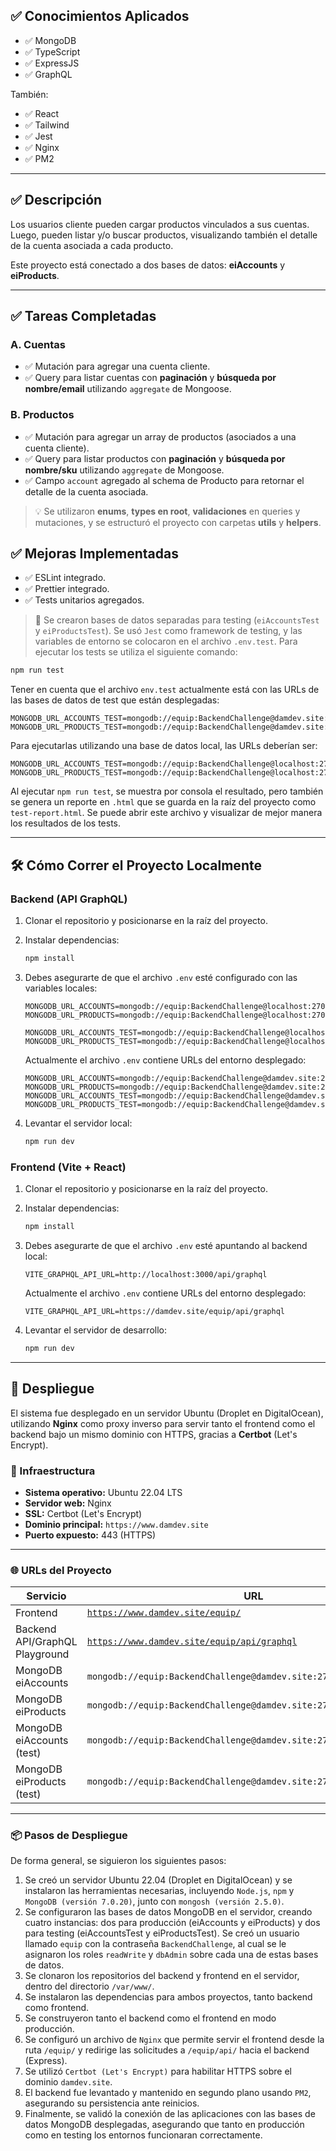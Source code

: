 ## ✅ Conocimientos Aplicados

* ✅ MongoDB
* ✅ TypeScript
* ✅ ExpressJS
* ✅ GraphQL

También:

* ✅ React
* ✅ Tailwind
* ✅ Jest
* ✅ Nginx
* ✅ PM2

---

## ✅ Descripción

Los usuarios cliente pueden cargar productos vinculados a sus cuentas. Luego, pueden listar y/o buscar productos, visualizando también el detalle de la cuenta asociada a cada producto.

Este proyecto está conectado a dos bases de datos: **eiAccounts** y **eiProducts**.

---

## ✅ Tareas Completadas

### A. Cuentas

* ✅ Mutación para agregar una cuenta cliente.
* ✅ Query para listar cuentas con **paginación** y **búsqueda por nombre/email** utilizando `aggregate` de Mongoose.

### B. Productos

* ✅ Mutación para agregar un array de productos (asociados a una cuenta cliente).
* ✅ Query para listar productos con **paginación** y **búsqueda por nombre/sku** utilizando `aggregate` de Mongoose.
* ✅ Campo `account` agregado al schema de Producto para retornar el detalle de la cuenta asociada.

> 💡 Se utilizaron **enums**, **types en root**, **validaciones** en queries y mutaciones, y se estructuró el proyecto con carpetas **utils** y **helpers**.

## ✅ Mejoras Implementadas

* ✅ ESLint integrado.
* ✅ Prettier integrado.
* ✅ Tests unitarios agregados.

> 🧪 Se crearon bases de datos separadas para testing (`eiAccountsTest` y `eiProductsTest`). Se usó `Jest` como framework de testing, y las variables de entorno se colocaron en el archivo `.env.test`. Para ejecutar los tests se utiliza el siguiente comando:

```bash
npm run test
```

Tener en cuenta que el archivo `env.test` actualmente está con las URLs de las bases de datos de test que están desplegadas:

```env
MONGODB_URL_ACCOUNTS_TEST=mongodb://equip:BackendChallenge@damdev.site:27017/eiAccountsTest
MONGODB_URL_PRODUCTS_TEST=mongodb://equip:BackendChallenge@damdev.site:27017/eiProductsTest
```

Para ejecutarlas utilizando una base de datos local, las URLs deberían ser:

```env
MONGODB_URL_ACCOUNTS_TEST=mongodb://equip:BackendChallenge@localhost:27017/eiAccountsTest
MONGODB_URL_PRODUCTS_TEST=mongodb://equip:BackendChallenge@localhost:27017/eiProductsTest
```

Al ejecutar `npm run test`, se muestra por consola el resultado, pero también se genera un reporte en `.html` que se guarda en la raíz del proyecto como `test-report.html`. Se puede abrir este archivo y visualizar de mejor manera los resultados de los tests.

---

## 🛠 Cómo Correr el Proyecto Localmente

### Backend (API GraphQL)

1. Clonar el repositorio y posicionarse en la raíz del proyecto.

2. Instalar dependencias:

   ```bash
   npm install
   ```

3. Debes asegurarte de que el archivo `.env` esté configurado con las variables locales:

   ```env
   MONGODB_URL_ACCOUNTS=mongodb://equip:BackendChallenge@localhost:27017/eiAccounts
   MONGODB_URL_PRODUCTS=mongodb://equip:BackendChallenge@localhost:27017/eiProducts

   MONGODB_URL_ACCOUNTS_TEST=mongodb://equip:BackendChallenge@localhost:27017/eiAccountsTest
   MONGODB_URL_PRODUCTS_TEST=mongodb://equip:BackendChallenge@localhost:27017/eiProductsTest
   ```

   Actualmente el archivo `.env` contiene URLs del entorno desplegado:

   ```env
   MONGODB_URL_ACCOUNTS=mongodb://equip:BackendChallenge@damdev.site:27017/eiAccounts
   MONGODB_URL_PRODUCTS=mongodb://equip:BackendChallenge@damdev.site:27017/eiProducts
   MONGODB_URL_ACCOUNTS_TEST=mongodb://equip:BackendChallenge@damdev.site:27017/eiAccountsTest
   MONGODB_URL_PRODUCTS_TEST=mongodb://equip:BackendChallenge@damdev.site:27017/eiProductsTest
   ```

4. Levantar el servidor local:

   ```bash
   npm run dev
   ```

### Frontend (Vite + React)

1. Clonar el repositorio y posicionarse en la raíz del proyecto.

2. Instalar dependencias:

   ```bash
   npm install
   ```

3. Debes asegurarte de que el archivo `.env` esté apuntando al backend local:

   ```env
   VITE_GRAPHQL_API_URL=http://localhost:3000/api/graphql
   ```

   Actualmente el archivo `.env` contiene URLs del entorno desplegado:

   ```env
   VITE_GRAPHQL_API_URL=https://damdev.site/equip/api/graphql
   ```

4. Levantar el servidor de desarrollo:

   ```bash
   npm run dev
   ```

---

## 🚀 Despliegue

El sistema fue desplegado en un servidor Ubuntu (Droplet en DigitalOcean), utilizando **Nginx** como proxy inverso para servir tanto el frontend como el backend bajo un mismo dominio con HTTPS, gracias a **Certbot** (Let's Encrypt).

### 🔧 Infraestructura

* **Sistema operativo:** Ubuntu 22.04 LTS
* **Servidor web:** Nginx
* **SSL:** Certbot (Let's Encrypt)
* **Dominio principal:** `https://www.damdev.site`
* **Puerto expuesto:** 443 (HTTPS)

---

### 🌐 URLs del Proyecto

| Servicio                  | URL                                                                                                             |
| ------------------------- | --------------------------------------------------------------------------------------------------------------- |
| Frontend                  | [`https://www.damdev.site/equip/`](https://www.damdev.site/equip/)                                              |
| Backend API/GraphQL Playground               | [`https://www.damdev.site/equip/api/graphql`](https://www.damdev.site/equip/api/graphql)                        |
| MongoDB eiAccounts        | `mongodb://equip:BackendChallenge@damdev.site:27017/eiAccounts`                                                 |
| MongoDB eiProducts        | `mongodb://equip:BackendChallenge@damdev.site:27017/eiProducts`                                                 |
| MongoDB eiAccounts (test) | `mongodb://equip:BackendChallenge@damdev.site:27017/eiAccountsTest`                                             |
| MongoDB eiProducts (test) | `mongodb://equip:BackendChallenge@damdev.site:27017/eiProductsTest`                                             |

---

### 📦 Pasos de Despliegue

De forma general, se siguieron los siguientes pasos:

1. Se creó un servidor Ubuntu 22.04 (Droplet en DigitalOcean) y se instalaron las herramientas necesarias, incluyendo `Node.js`, `npm` y `MongoDB (versión 7.0.20)`, junto con `mongosh (versión 2.5.0)`.
2. Se configuraron las bases de datos MongoDB en el servidor, creando cuatro instancias: dos para producción (eiAccounts y eiProducts) y dos para testing (eiAccountsTest y eiProductsTest). Se creó un usuario llamado `equip` con la contraseña `BackendChallenge`, al cual se le asignaron los roles `readWrite` y `dbAdmin` sobre cada una de estas bases de datos.
3. Se clonaron los repositorios del backend y frontend en el servidor, dentro del directorio `/var/www/`.
4. Se instalaron las dependencias para ambos proyectos, tanto backend como frontend.
5. Se construyeron tanto el backend como el frontend en modo producción.
6. Se configuró un archivo de `Nginx` que permite servir el frontend desde la ruta `/equip/` y redirige las solicitudes a `/equip/api/` hacia el backend (Express).
7. Se utilizó `Certbot (Let's Encrypt)` para habilitar HTTPS sobre el dominio `damdev.site`.
8. El backend fue levantado y mantenido en segundo plano usando `PM2`, asegurando su persistencia ante reinicios.
9. Finalmente, se validó la conexión de las aplicaciones con las bases de datos MongoDB desplegadas, asegurando que tanto en producción como en testing los entornos funcionaran correctamente.
